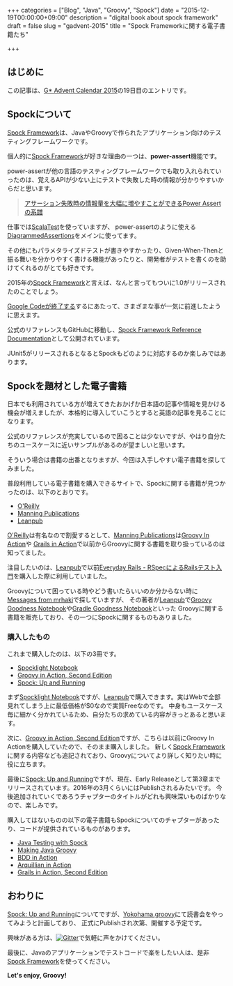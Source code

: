 +++
categories = ["Blog", "Java", "Groovy", "Spock"]
date = "2015-12-19T00:00:00+09:00"
description = "digital book about spock framework"
draft = false
slug = "gadvent-2015"
title = "Spock Frameworkに関する電子書籍たち"

+++

## はじめに

この記事は、[G* Advent Calendar 2015](http://qiita.com/advent-calendar/2015/gastah)の19日目のエントリです。

## Spockについて

[Spock Framework]は、JavaやGroovyで作られたアプリケーション向けのテスティングフレームワークです。

個人的に[Spock Framework]が好きな理由の一つは、**power-assert**機能です。

power-assertが他の言語のテスティングフレームワークでも取り入れられていったのは、覚えるAPIが少ない上にテストで失敗した時の情報が分かりやすいからだと思います。

> [アサーション失敗時の情報量を大幅に増やすことができるPower Assertの系譜](http://togetter.com/li/435920)

仕事では[ScalaTest](http://www.scalatest.org/)を使っていますが、
power-assertのように使える[DiagrammedAssertions](http://doc.scalatest.org/2.2.1/index.html#org.scalatest.DiagrammedAssertions)をメインに使ってます。

その他にもパラメタライズドテストが書きやすかったり、Given-When-Thenと振る舞いを分かりやすく書ける機能があったりと、開発者がテストを書くのを助けてくれるのがとても好きです。

2015年の[Spock Framework]と言えば、なんと言ってもついに1.0がリリースされたのことでしょう。

[Google Codeが終了する](http://googledevjp.blogspot.jp/2015/04/google-code.html)するにあたって、さまざまな事が一気に前進したように思えます。

公式のリファレンスもGitHubに移動し、[Spock Framework Reference Documentation](https://spockframework.github.io/spock/docs/)として公開されています。

JUnit5がリリースされるとなるとSpockもどのように対応するのか楽しみではあります。

## Spockを題材とした電子書籍

日本でも利用されている方が増えてきたおかげか日本語の記事や情報を見かける機会が増えましたが、本格的に導入していこうとすると英語の記事を見ることになります。

公式のリファレンスが充実しているので困ることは少ないですが、やはり自分たちのユースケースに近いサンプルがあるのが望ましいと思います。

そういう場合は書籍の出番となりますが、今回は入手しやすい電子書籍を探してみました。

普段利用している電子書籍を購入できるサイトで、Spockに関する書籍が見つかったのは、以下のとおりです。

* [O'Reilly]
* [Manning Publications]
* [Leanpub]

[O'Reilly]は有名なので割愛するとして、[Manning Publications]は[Groovy In Action](https://www.manning.com/books/groovy-in-action)や
[Grails in Action](https://www.manning.com/books/grails-in-action)で以前からGroovyに関する書籍を取り扱っているのは知ってました。

注目したいのは、[Leanpub]で以前[Everyday Rails - RSpecによるRailsテスト入門](https://leanpub.com/everydayrailsrspec-jp)を購入した際に利用していました。

Groovyについて困っている時やどう書いたらいいのか分からない時に[Messages from mrhaki](http://mrhaki.blogspot.jp/)で探していますが、
その著者が[Leanpub]で[Groovy Goodness Notebook](https://leanpub.com/groovy-goodness-notebook)や[Gradle Goodness Notebook](https://leanpub.com/gradle-goodness-notebook)といった
Groovyに関する書籍を販売しており、その一つにSpockに関するものもありました。

### 購入したもの

これまで購入したのは、以下の3冊です。

* [Spocklight Notebook]
* [Groovy in Action, Second Edition]
* [Spock: Up and Running]

まず[Spocklight Notebook]ですが、[Leanpub]で購入できます。実はWebで全部見れてしまう上に最低価格が$0なので実質Freeなのです。
中身もユースケース毎に細かく分かれているため、自分たちの求めている内容がきっとあると思います。

次に、[Groovy in Action, Second Edition]ですが、こちらは以前にGroovy In Actionを購入していたので、そのまま購入しました。
新しく[Spock Framework]に関する内容なども追記されており、Groovyについてより詳しく知りたい時に役に立ちます。

最後に[Spock: Up and Running]ですが、現在、Early Releaseとして第3章までリリースされています。2016年の3月くらいにはPublishされるみたいです。
今後追加されていくであろうチャプターのタイトルがどれも興味深いものばかりなので、楽しみです。

購入してはないものの以下の電子書籍もSpockについてのチャプターがあったり、コードが提供されているものがあります。

* [Java Testing with Spock](https://www.manning.com/books/java-testing-with-spock)
* [Making Java Groovy](https://www.manning.com/books/making-java-groovy)
* [BDD in Action](https://www.manning.com/books/bdd-in-action)
* [Arquillian in Action](https://www.manning.com/books/arquillian-in-action)
* [Grails in Action, Second Edition](https://www.manning.com/books/grails-in-action-second-edition)

## おわりに

[Spock: Up and Running]についてですが、[Yokohama.groovy](http://connpass.com/series/253/)にて読書会をやってみようと計画しており、
正式にPublishされ次第、開催する予定です。

興味がある方は、[![Gitter](https://badges.gitter.im/yokohamagroovy/support.svg)](https://gitter.im/yokohamagroovy/support?utm_source=badge&utm_medium=badge&utm_campaign=pr-badge)で気軽に声をかけてください。

最後に、Javaのアプリケーションでテストコードで楽をしたい人は、是非[Spock Framework]を使ってください。

**Let's enjoy, Groovy!**

[Spock Framework]: https://github.com/spockframework/spock
[Manning Publications]: https://www.manning.com/
[O'Reilly]: http://shop.oreilly.com/home.do
[Leanpub]: https://leanpub.com/
[Spock: Up and Running]: http://shop.oreilly.com/product/0636920038597.do
[Spocklight Notebook]: https://leanpub.com/spockframeworknotebook
[Groovy in Action, Second Edition]: https://www.manning.com/books/groovy-in-action-second-edition